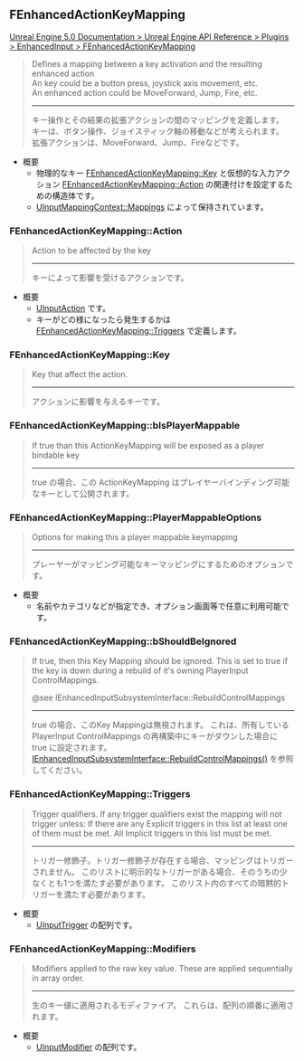 ## FEnhancedActionKeyMapping

[Unreal Engine 5.0 Documentation > Unreal Engine API Reference > Plugins > EnhancedInput > FEnhancedActionKeyMapping](https://docs.unrealengine.com/5.0/en-US/API/Plugins/EnhancedInput/FEnhancedActionKeyMapping/)

> Defines a mapping between a key activation and the resulting enhanced action  
> An key could be a button press, joystick axis movement, etc.  
> An enhanced action could be MoveForward, Jump, Fire, etc.
> 
> ----
> キー操作とその結果の拡張アクションの間のマッピングを定義します。  
> キーは、ボタン操作、ジョイスティック軸の移動などが考えられます。  
> 拡張アクションは、MoveForward、Jump、Fireなどです。

* 概要
	* 物理的なキー [FEnhancedActionKeyMapping::Key] と仮想的な入力アクション [FEnhancedActionKeyMapping::Action] の関連付けを設定するための構造体です。
	* [UInputMappingContext::Mappings] によって保持されています。

### FEnhancedActionKeyMapping::Action

> Action to be affected by the key
> 
> ----
> キーによって影響を受けるアクションです。

* 概要
	* [UInputAction] です。
	* キーがどの様になったら発生するかは [FEnhancedActionKeyMapping::Triggers] で定義します。

### FEnhancedActionKeyMapping::Key

> Key that affect the action.
> 
> ----
> アクションに影響を与えるキーです。

### FEnhancedActionKeyMapping::bIsPlayerMappable

> If true than this ActionKeyMapping will be exposed as a player bindable key
> 
> ----
> true の場合、この ActionKeyMapping はプレイヤーバインディング可能なキーとして公開されます。

### FEnhancedActionKeyMapping::PlayerMappableOptions

> Options for making this a player mappable keymapping
> 
> ----
> プレーヤーがマッピング可能なキーマッピングにするためのオプションです。

* 概要
	* 名前やカテゴリなどが指定でき、オプション画面等で任意に利用可能です。

### FEnhancedActionKeyMapping::bShouldBeIgnored

> If true, then this Key Mapping should be ignored. 
> This is set to true if the key is down during a rebuild of it's owning PlayerInput ControlMappings.
> 
> @see IEnhancedInputSubsystemInterface::RebuildControlMappings
> 
> ----
> true の場合、このKey Mappingは無視されます。
> これは、所有している PlayerInput ControlMappings の再構築中にキーがダウンした場合に true に設定されます。
> [IEnhancedInputSubsystemInterface::RebuildControlMappings()] を参照してください。

### FEnhancedActionKeyMapping::Triggers

> Trigger qualifiers. If any trigger qualifiers exist the mapping will not trigger unless:
> If there are any Explicit triggers in this list at least one of them must be met.
> All Implicit triggers in this list must be met.
> 
> ----
> トリガー修飾子。トリガー修飾子が存在する場合、マッピングはトリガーされません。
> このリストに明示的なトリガーがある場合、そのうちの少なくとも1つを満たす必要があります。
> このリスト内のすべての暗黙的トリガーを満たす必要があります。

* 概要
	* [UInputTrigger] の配列です。

### FEnhancedActionKeyMapping::Modifiers

> Modifiers applied to the raw key value.
> These are applied sequentially in array order.
> 
> ----
> 生のキー値に適用されるモディファイア。
> これらは、配列の順番に適用されます。

* 概要
	* [UInputModifier] の配列です。


<!--- ページ内のリンク --->

<!--- 自前の画像へのリンク --->

<!--- generated --->
[FEnhancedActionKeyMapping::Action]: ../../UE/Input/FEnhancedActionKeyMapping.md#fenhancedactionkeymappingaction
[FEnhancedActionKeyMapping::Key]: ../../UE/Input/FEnhancedActionKeyMapping.md#fenhancedactionkeymappingkey
[FEnhancedActionKeyMapping::Triggers]: ../../UE/Input/FEnhancedActionKeyMapping.md#fenhancedactionkeymappingtriggers
[IEnhancedInputSubsystemInterface::RebuildControlMappings()]: ../../UE/Input/IEnhancedInputSubsystemInterface.md#ienhancedinputsubsysteminterfacerebuildcontrolmappings
[UInputAction]: ../../UE/Input/UInputAction.md#uinputaction
[UInputMappingContext::Mappings]: ../../UE/Input/UInputMappingContext.md#uinputmappingcontextmappings
[UInputModifier]: ../../UE/Input/UInputModifier.md#uinputmodifier
[UInputTrigger]: ../../UE/Input/UInputTrigger.md#uinputtrigger
